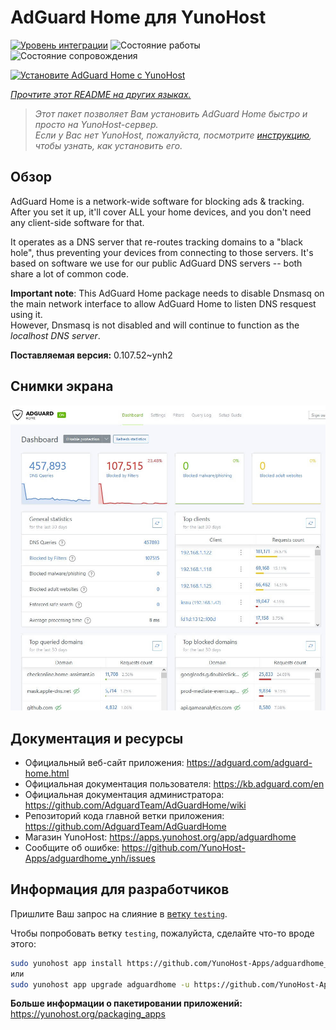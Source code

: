 <!--
Важно: этот README был автоматически сгенерирован <https://github.com/YunoHost/apps/tree/master/tools/readme_generator>
Он НЕ ДОЛЖЕН редактироваться вручную.
-->

# AdGuard Home для YunoHost

[![Уровень интеграции](https://dash.yunohost.org/integration/adguardhome.svg)](https://ci-apps.yunohost.org/ci/apps/adguardhome/) ![Состояние работы](https://ci-apps.yunohost.org/ci/badges/adguardhome.status.svg) ![Состояние сопровождения](https://ci-apps.yunohost.org/ci/badges/adguardhome.maintain.svg)

[![Установите AdGuard Home с YunoHost](https://install-app.yunohost.org/install-with-yunohost.svg)](https://install-app.yunohost.org/?app=adguardhome)

*[Прочтите этот README на других языках.](./ALL_README.md)*

> *Этот пакет позволяет Вам установить AdGuard Home быстро и просто на YunoHost-сервер.*  
> *Если у Вас нет YunoHost, пожалуйста, посмотрите [инструкцию](https://yunohost.org/install), чтобы узнать, как установить его.*

## Обзор

AdGuard Home is a network-wide software for blocking ads & tracking. After you set it up, it'll cover ALL your home devices, and you don't need any client-side software for that.

It operates as a DNS server that re-routes tracking domains to a "black hole", thus preventing your devices from connecting to those servers. It's based on software we use for our public AdGuard DNS servers -- both share a lot of common code.

**Important note**: This AdGuard Home package needs to disable Dnsmasq on the main network interface to allow AdGuard Home to listen DNS resquest using it.  
However, Dnsmasq is not disabled and will continue to function as the *localhost DNS server*.


**Поставляемая версия:** 0.107.52~ynh2

## Снимки экрана

![Снимок экрана AdGuard Home](./doc/screenshots/screenshot.jpg)

## Документация и ресурсы

- Официальный веб-сайт приложения: <https://adguard.com/adguard-home.html>
- Официальная документация пользователя: <https://kb.adguard.com/en>
- Официальная документация администратора: <https://github.com/AdguardTeam/AdGuardHome/wiki>
- Репозиторий кода главной ветки приложения: <https://github.com/AdguardTeam/AdGuardHome>
- Магазин YunoHost: <https://apps.yunohost.org/app/adguardhome>
- Сообщите об ошибке: <https://github.com/YunoHost-Apps/adguardhome_ynh/issues>

## Информация для разработчиков

Пришлите Ваш запрос на слияние в [ветку `testing`](https://github.com/YunoHost-Apps/adguardhome_ynh/tree/testing).

Чтобы попробовать ветку `testing`, пожалуйста, сделайте что-то вроде этого:

```bash
sudo yunohost app install https://github.com/YunoHost-Apps/adguardhome_ynh/tree/testing --debug
или
sudo yunohost app upgrade adguardhome -u https://github.com/YunoHost-Apps/adguardhome_ynh/tree/testing --debug
```

**Больше информации о пакетировании приложений:** <https://yunohost.org/packaging_apps>
